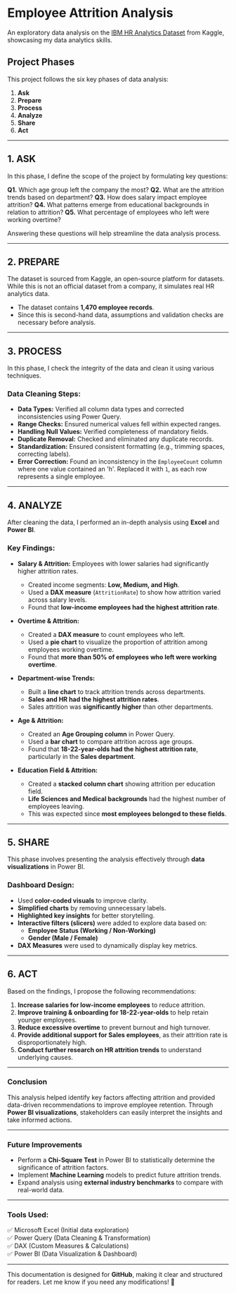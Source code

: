 # Employee Attrition Analysis

An exploratory data analysis on the [IBM HR Analytics Dataset](https://www.kaggle.com/datasets/pavansubhasht/ibm-hr-analytics-attrition-dataset/data) from Kaggle, showcasing my data analytics skills.

## **Project Phases**
This project follows the six key phases of data analysis:
1. **Ask**
2. **Prepare**
3. **Process**
4. **Analyze**
5. **Share**
6. **Act**

---

## **1. ASK**
In this phase, I define the scope of the project by formulating key questions:

**Q1.** Which age group left the company the most? 
**Q2.** What are the attrition trends based on department? 
**Q3.** How does salary impact employee attrition? 
**Q4.** What patterns emerge from educational backgrounds in relation to attrition? 
**Q5.** What percentage of employees who left were working overtime?

Answering these questions will help streamline the data analysis process.

---

## **2. PREPARE**
The dataset is sourced from Kaggle, an open-source platform for datasets. While this is not an official dataset from a company, it simulates real HR analytics data.

- The dataset contains **1,470 employee records**.
- Since this is second-hand data, assumptions and validation checks are necessary before analysis.

---

## **3. PROCESS**
In this phase, I check the integrity of the data and clean it using various techniques.

### **Data Cleaning Steps:**
- **Data Types:** Verified all column data types and corrected inconsistencies using Power Query.
- **Range Checks:** Ensured numerical values fell within expected ranges.
- **Handling Null Values:** Verified completeness of mandatory fields.
- **Duplicate Removal:** Checked and eliminated any duplicate records.
- **Standardization:** Ensured consistent formatting (e.g., trimming spaces, correcting labels).
- **Error Correction:** Found an inconsistency in the `EmployeeCount` column where one value contained an 'h'. Replaced it with `1`, as each row represents a single employee.

---

## **4. ANALYZE**
After cleaning the data, I performed an in-depth analysis using **Excel** and **Power BI**.

### **Key Findings:**
- **Salary & Attrition:** Employees with lower salaries had significantly higher attrition rates.
  - Created income segments: **Low, Medium, and High**.
  - Used a **DAX measure** (`AttritionRate`) to show how attrition varied across salary levels.
  - Found that **low-income employees had the highest attrition rate**.

- **Overtime & Attrition:**
  - Created a **DAX measure** to count employees who left.
  - Used a **pie chart** to visualize the proportion of attrition among employees working overtime.
  - Found that **more than 50% of employees who left were working overtime**.

- **Department-wise Trends:**
  - Built a **line chart** to track attrition trends across departments.
  - **Sales and HR had the highest attrition rates**.
  - Sales attrition was **significantly higher** than other departments.

- **Age & Attrition:**
  - Created an **Age Grouping column** in Power Query.
  - Used a **bar chart** to compare attrition across age groups.
  - Found that **18-22-year-olds had the highest attrition rate**, particularly in the **Sales department**.

- **Education Field & Attrition:**
  - Created a **stacked column chart** showing attrition per education field.
  - **Life Sciences and Medical backgrounds** had the highest number of employees leaving.
  - This was expected since **most employees belonged to these fields**.

---

## **5. SHARE**
This phase involves presenting the analysis effectively through **data visualizations** in Power BI.

### **Dashboard Design:**
- Used **color-coded visuals** to improve clarity.
- **Simplified charts** by removing unnecessary labels.
- **Highlighted key insights** for better storytelling.
- **Interactive filters (slicers)** were added to explore data based on:
  - **Employee Status (Working / Non-Working)**
  - **Gender (Male / Female)**
- **DAX Measures** were used to dynamically display key metrics.

---

## **6. ACT**
Based on the findings, I propose the following recommendations:

1. **Increase salaries for low-income employees** to reduce attrition.
2. **Improve training & onboarding for 18-22-year-olds** to help retain younger employees.
3. **Reduce excessive overtime** to prevent burnout and high turnover.
4. **Provide additional support for Sales employees**, as their attrition rate is disproportionately high.
5. **Conduct further research on HR attrition trends** to understand underlying causes.

---

### **Conclusion**
This analysis helped identify key factors affecting attrition and provided data-driven recommendations to improve employee retention. Through **Power BI visualizations**, stakeholders can easily interpret the insights and take informed actions.

---

### **Future Improvements**
- Perform a **Chi-Square Test** in Power BI to statistically determine the significance of attrition factors.
- Implement **Machine Learning** models to predict future attrition trends.
- Expand analysis using **external industry benchmarks** to compare with real-world data.

---

### **Tools Used:**
✅ Microsoft Excel (Initial data exploration)  
✅ Power Query (Data Cleaning & Transformation)  
✅ DAX (Custom Measures & Calculations)  
✅ Power BI (Data Visualization & Dashboard)  

---

This documentation is designed for **GitHub**, making it clear and structured for readers. Let me know if you need any modifications! 🚀

